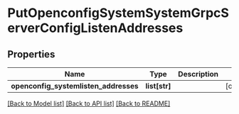 # PutOpenconfigSystemSystemGrpcServerConfigListenAddresses

## Properties
Name | Type | Description | Notes
------------ | ------------- | ------------- | -------------
**openconfig_systemlisten_addresses** | **list[str]** |  | [optional] 

[[Back to Model list]](../README.md#documentation-for-models) [[Back to API list]](../README.md#documentation-for-api-endpoints) [[Back to README]](../README.md)


